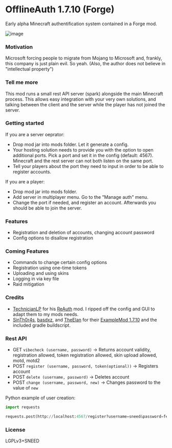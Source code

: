 # OfflineAuth 1.7.10 (Forge)
Early alpha Minecraft authentification system contained in a Forge mod.

![image](https://user-images.githubusercontent.com/19153947/159351094-b181a42b-220e-4fa0-943c-c34063652919.png)

### Motivation
Microsoft forcing people to migrate from Mojang to Microsoft and, frankly, this company is just plain evil. So yeah. (Also, the author does not believe in "intellectual property")

### Tell me more
This mod runs a small rest API server (spark) alongside the main Minecraft process. This allows easy integration with your very own solutions, and talking between the client and the server while the player has not joined the server.

### Getting started
If you are a server oeprator:
* Drop mod jar into mods folder. Let it generate a config.
* Your hosting solution needs to provide you with the option to open additional ports. Pick a port and set it in the config (default: 4567). Minecraft and the rest server can not both listen on the same port.
* Tell your players about the port they need to input in order to be able to register accounts.

If you are a player:
* Drop mod jar into mods folder.
* Add server in multiplayer menu. Go to the "Manage auth" menu.
* Change the port if needed, and register an account. Afterwards you should be able to join the server.

### Features
* Registration and deletion of accounts, changing account password
* Config options to disallow registration

### Coming Features
* Commands to change certain config options
* Registration using one-time tokens
* Uploading and using skins
* Logging in via key file
* Raid mitigation

### Credits
* [TechnicianLP](https://github.com/TechnicianLP) for his [ReAuth](https://github.com/TechnicianLP/ReAuth) mod. I ripped off the config and GUI to adapt them to my mods needs.
* [SinTh0r4s](https://github.com/SinTh0r4s), [basdxz](https://github.com/basdxz), and [TheElan](https://github.com/TheElan) for their [ExampleMod 1.7.10](https://github.com/SinTh0r4s/ExampleMod1.7.10) and the included gradle buildscript.

### Rest API
* GET `vibecheck (username, password)` -> Returns account validity, registration allowed, token registration allowed, skin upload allowed, motd, motd2
* POST `register (username, password, token(optional))` -> Registers account
* POST `delete (username, password)` -> Deletes account
* POST `change (username, password, new)` -> Changes password to the value of `new`

Python example of user creation:
```py
import requests

requests.post(http://localhost:4567/register?username=sneed&password=feed&token=seed)
```

### License
LGPLv3+SNEED
